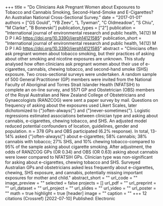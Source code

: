 +++
title = "Do Clinicians Ask Pregnant Women about Exposures to Tobacco and Cannabis Smoking, Second-Hand-Smoke and E-Cigarettes? An Australian National Cross-Sectional Survey."
date = "2017-01-01"
authors = ["GS Gould", "YB Zeev", "L Tywman", "C Oldmeadow", "S Chiu", "M Clarke", "B Bonevski"]
publication_types = ["2"]
publication = "International journal of environmental research and public health, 14(12) M D P I AG https://doi.org/10.3390/ijerph14121585"
publication_short = "International journal of environmental research and public health, 14(12) M D P I AG https://doi.org/10.3390/ijerph14121585"
abstract = "Clinicians often ask pregnant women about tobacco smoking, but their practices of asking about other smoking and nicotine exposures are unknown. This study analysed how often clinicians ask pregnant women about their use of e-cigarettes, cannabis, chewing tobacco, and second-hand smoke (SHS) exposure. Two cross-sectional surveys were undertaken. A random sample of 500 General Practitioner (GP) members were invited from the National Faculty of Aboriginal and Torres Strait Islander Health (NFATSIH) to complete an on-line survey, and 5571 GP and Obstetrician (OBS) members of the Royal Australian and New Zealand College of Obstetricians and Gynaecologists (RANZCOG) were sent a paper survey by mail. Questions on frequency of asking about the exposures used Likert Scales, later dichotomized to {"}often-always{"} and {"}never-sometimes{"}. Logistic regressions estimated associations between clinician type and asking about cannabis, e-cigarettes, chewing tobacco, and SHS. An adjusted model reduced potential confounders of location, guidelines, gender and population. n = 378 GPs and OBS participated (6.2% response). In total, 13-14% asked {"}often-always{"} about e-cigarettes; 58% cannabis; 38% cannabis with tobacco; 27% SHS, and 10% chewing tobacco-compared to 95% of the sample asking about cigarette smoking. After adjustment, the odds of RANZCOG GPs (OR 0.34) and OBS (OR 0.63) asking about cannabis were lower compared to NFATSIH GPs. Clinician type was non-significant for asking about e-cigarettes, chewing tobacco and SHS. Surveyed Australian GPs and obstetricians asked less frequently about e-cigarettes, chewing, SHS exposure, and cannabis, potentially missing important exposures for mother and child."
abstract_short = ""
url_code = ""
image_preview = ""
selected = false
projects = []
url_pdf = ""
url_preprint = ""
url_dataset = ""
url_project = ""
url_slides = ""
url_video = ""
url_poster = ""
math = true
highlight = true
[header]
image = ""
caption = ""
+++
12 citations (Crossref) [2022-07-10] Published: Electronic

